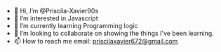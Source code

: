- 👋 Hi, I’m @Priscila-Xavier90s
- 👀 I’m interested in Javascript 
- 🌱 I’m currently learning Programming logic
- 💞️ I’m looking to collaborate on  showing the things I've been learning.
- 📫 How to reach me email: priscilaxavier672@gmail.com

<!---
Priscila-Xavier90s/Priscila-Xavier90s is a ✨ special ✨ repository because its `README.md` (this file) appears on your GitHub profile.
You can click the Preview link to take a look at your changes.
--->
